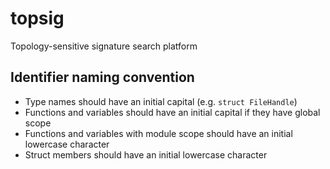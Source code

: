 # topsig
Topology-sensitive signature search platform

## Identifier naming convention

- Type names should have an initial capital (e.g. `struct FileHandle`)
- Functions and variables should have an initial capital if they have global scope
- Functions and variables with module scope should have an initial lowercase character
- Struct members should have an initial lowercase character
